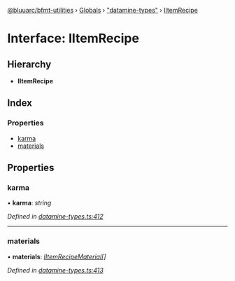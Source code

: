 [@bluuarc/bfmt-utilities](../README.md) › [Globals](../globals.md) › ["datamine-types"](../modules/_datamine_types_.md) › [IItemRecipe](_datamine_types_.iitemrecipe.md)

# Interface: IItemRecipe

## Hierarchy

* **IItemRecipe**

## Index

### Properties

* [karma](_datamine_types_.iitemrecipe.md#karma)
* [materials](_datamine_types_.iitemrecipe.md#materials)

## Properties

###  karma

• **karma**: *string*

*Defined in [datamine-types.ts:412](https://github.com/BluuArc/bfmt-utilities/blob/caba68a/src/datamine-types.ts#L412)*

___

###  materials

• **materials**: *[IItemRecipeMaterial](_datamine_types_.iitemrecipematerial.md)[]*

*Defined in [datamine-types.ts:413](https://github.com/BluuArc/bfmt-utilities/blob/caba68a/src/datamine-types.ts#L413)*

